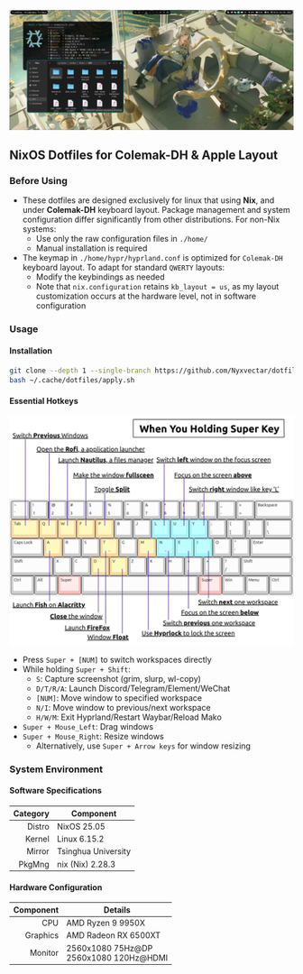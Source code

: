 ![Preview](https://github.com/Nyxvectar/media/blob/main/dotfiles/dotfilesPreview.jpg)
## NixOS Dotfiles for Colemak-DH & Apple Layout
### Before Using
- These dotfiles are designed exclusively for linux that using **Nix**, and under **Colemak-DH** keyboard layout. Package management and system configuration differ significantly from other distributions. For non-Nix systems:
  - Use only the raw configuration files in `./home/`
  - Manual installation is required
- The keymap in `./home/hypr/hyprland.conf` is optimized for `Colemak-DH` keyboard layout. To adapt for standard `QWERTY` layouts:
  - Modify the keybindings as needed
  - Note that `nix.configuration` retains `kb_layout = us`, as my layout customization occurs at the hardware level, not in software configuration

### Usage
#### Installation
```bash
git clone --depth 1 --single-branch https://github.com/Nyxvectar/dotfiles.git ~/Downloads/dotfiles-nyxvectar
bash ~/.cache/dotfiles/apply.sh
```
#### Essential Hotkeys
![Hotkeys](https://github.com/Nyxvectar/media/blob/main/dotfiles/superUsage.jpg)
- Press `Super + [NUM]` to switch workspaces directly
- While holding `Super + Shift`:
  - `S`: Capture screenshot (grim, slurp, wl-copy)
  - `D/T/R/A`: Launch Discord/Telegram/Element/WeChat
  - `[NUM]`: Move window to specified workspace
  - `N/I`: Move window to previous/next workspace
  - `H/W/M`: Exit Hyprland/Restart Waybar/Reload Mako
- `Super + Mouse_Left`: Drag windows
- `Super + Mouse_Right`: Resize windows
  - Alternatively, use `Super + Arrow keys` for window resizing

### System Environment
#### Software Specifications
| Category | Component          |
| --------: |--------------------|
| Distro | NixOS 25.05        |
| Kernel | Linux 6.15.2       |
| Mirror | Tsinghua University|
| PkgMng | nix (Nix) 2.28.3   |

#### Hardware Configuration
| Component | Details                                     |
| --------: |---------------------------------------------|
| CPU | AMD Ryzen 9 9950X                           |
| Graphics | AMD Radeon RX 6500XT                        |
| Monitor | 2560x1080 75Hz@DP <br/> 2560x1080 120Hz@HDMI|